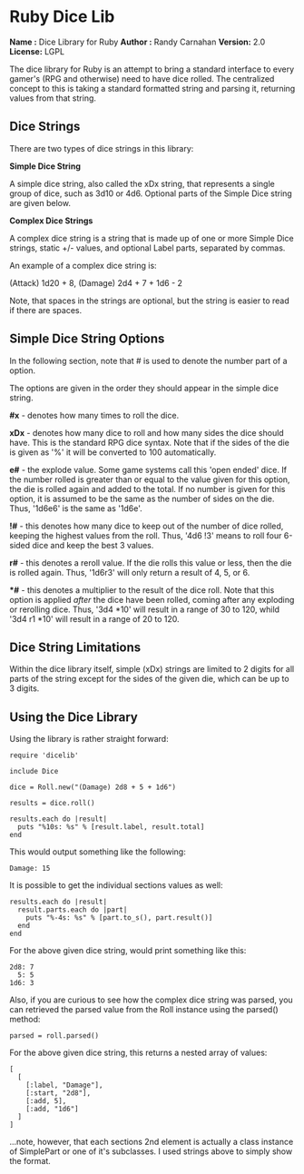 Ruby Dice Lib
=============
**Name   :** Dice Library for Ruby
**Author :** Randy Carnahan
**Version:** 2.0
**License:** LGPL

The dice library for Ruby is an attempt to bring a standard interface
to every gamer's (RPG and otherwise) need to have dice rolled. The 
centralized concept to this is taking a standard formatted string and
parsing it, returning values from that string.

Dice Strings
------------

There are two types of dice strings in this library:

**Simple Dice String**

A simple dice string, also called the xDx string, that represents a
single group of dice, such as 3d10 or 4d6. Optional parts of the 
Simple Dice string are given below.

**Complex Dice Strings**

A complex dice string is a string that is made up of one or more
Simple Dice strings, static +/- values, and optional Label parts, 
separated by commas.

An example of a complex dice string is:

  (Attack) 1d20 + 8, (Damage) 2d4 + 7 + 1d6 - 2 

Note, that spaces in the strings are optional, but the string is 
easier to read if there are spaces.

Simple Dice String Options
--------------------------

In the following section, note that # is used to denote the number
part of a option.

The options are given in the order they should appear in the simple
dice string.

**#x** - denotes how many times to roll the dice.

**xDx** - denotes how many dice to roll and how many sides the dice
should have. This is the standard RPG dice syntax. Note that if the 
sides of the die is given as '%' it will be converted to 100 
automatically.

**e#** - the explode value. Some game systems call this 'open ended'
dice. If the number rolled is greater than or equal to the value given
for this option, the die is rolled again and added to the total. If no
number is given for this option, it is assumed to be the same as the
number of sides on the die. Thus, '1d6e6' is the same as '1d6e'.

**!#** - this denotes how many dice to keep out of the number of dice
rolled, keeping the highest values from the roll. Thus, '4d6 !3' means
to roll four 6-sided dice and keep the best 3 values.

**r#** - this denotes a reroll value. If the die rolls this value or 
less, then the die is rolled again. Thus, '1d6r3' will only return a 
result of 4, 5, or 6.

**\*#** - this denotes a multiplier to the result of the dice roll. Note
that this option is applied *after* the dice have been rolled, coming 
after any exploding or rerolling dice. Thus, '3d4 *10' will result in 
a range of 30 to 120, whild '3d4 r1 *10' will result in a range of 20 to
120.

Dice String Limitations
-----------------------

Within the dice library itself, simple (xDx) strings are limited to 2
digits for all parts of the string except for the sides of the given
die, which can be up to 3 digits.

Using the Dice Library
----------------------

Using the library is rather straight forward:

    require 'dicelib'

    include Dice

    dice = Roll.new("(Damage) 2d8 + 5 + 1d6")

    results = dice.roll()

    results.each do |result|
      puts "%10s: %s" % [result.label, result.total]
    end

This would output something like the following:

    Damage: 15

It is possible to get the individual sections values as well:

    results.each do |result|
      result.parts.each do |part|
        puts "%-4s: %s" % [part.to_s(), part.result()]
      end
    end

For the above given dice string, would print something like this:

    2d8: 7
      5: 5
    1d6: 3

Also, if you are curious to see how the complex dice string was parsed,
you can retrieved the parsed value from the Roll instance using the
parsed() method:

    parsed = roll.parsed()

For the above given dice string, this returns a nested array of values:

    [
      [
        [:label, "Damage"],
        [:start, "2d8"],
        [:add, 5],
        [:add, "1d6"]
      ]
    ]

...note, however, that each sections 2nd element is actually a class 
instance of SimplePart or one of it's subclasses. I used strings above
to simply show the format.
